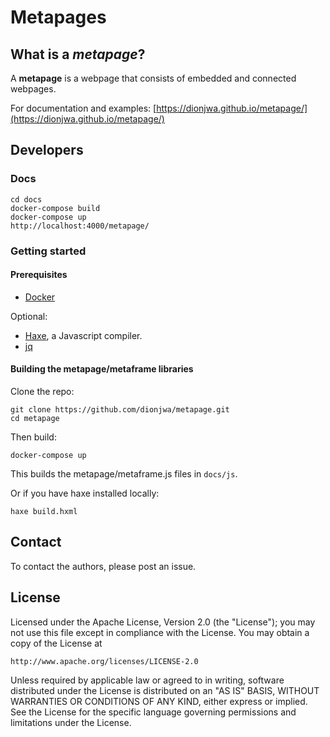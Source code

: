 # Metapages

## What is a *metapage*?

A **metapage** is a webpage that consists of embedded and connected webpages.

For documentation and examples: [https://dionjwa.github.io/metapage/](https://dionjwa.github.io/metapage/)

## Developers

### Docs

	cd docs
	docker-compose build
	docker-compose up
	http://localhost:4000/metapage/


### Getting started

#### Prerequisites

 - [Docker](https://docs.docker.com/engine/installation/)

Optional:

 - [Haxe](https://haxe.org/download/), a Javascript compiler.
 - [jq](https://stedolan.github.io/jq/)

#### Building the metapage/metaframe libraries

Clone the repo:

	git clone https://github.com/dionjwa/metapage.git
	cd metapage

Then build:

	docker-compose up

This builds the metapage/metaframe.js files in `docs/js`.

Or if you have haxe installed locally:

	haxe build.hxml

## Contact

To contact the authors, please post an issue.

## License

Licensed under the Apache License, Version 2.0 (the "License");
you may not use this file except in compliance with the License.
You may obtain a copy of the License at

    http://www.apache.org/licenses/LICENSE-2.0

Unless required by applicable law or agreed to in writing, software
distributed under the License is distributed on an "AS IS" BASIS,
WITHOUT WARRANTIES OR CONDITIONS OF ANY KIND, either express or implied.
See the License for the specific language governing permissions and
limitations under the License.



